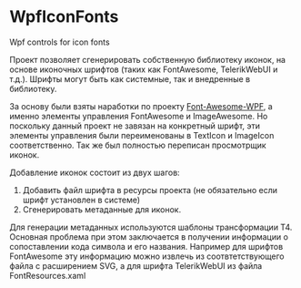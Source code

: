 # WpfIconFonts
Wpf controls for icon fonts

Проект позволяет сгенерировать собственную библиотеку иконок, на основе иконочных шрифтов (таких как FontAwesome, TelerikWebUI и т.д.). Шрифты могут быть как системные, так и внедренные в библиотеку.

За основу были взяты наработки по проекту [Font-Awesome-WPF](https://github.com/charri/Font-Awesome-WPF), а именно элементы управления FontAwesome и ImageAwesome. Но поскольку данный проект не завязан на конкретный шрифт, эти элементы управления были переименованы в TextIcon и ImageIcon соответственно.
Так же был полностью переписан просмотрщик иконок.

Добавление иконок состоит из двух шагов: 
1. Добавить файл шрифта в ресурсы проекта (не обязательно если шрифт установлен в системе)
2. Сгенерировать метаданные для иконок. 

Для генерации метаданных используются шаблоны трансформации T4. Основная проблема при этом заключается в получении информации о сопоставлении кода символа и его названия. 
Например для шрифтов FontAwesome эту информацию можно извлечь из соотвтетствующего файла с расширением SVG, а для шрифта TelerikWebUI из файла FontResources.xaml
